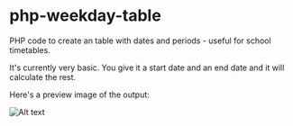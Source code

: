 # php-weekday-table
PHP code to create an table with dates and periods - useful for school timetables.

It's currently very basic. You give it a start date and an end date and it will calculate the rest.

Here's a preview image of the output:

![Alt text](/screenshots/screenshot.gif?raw=true "Sample Output")
